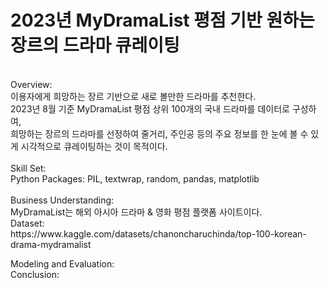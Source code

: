 
# 2023년 MyDramaList 평점 기반 원하는 장르의 드라마 큐레이팅
<br>
Overview: <br>
이용자에게 희망하는 장르 기반으로 새로 볼만한 드라마를 추천한다.<br>
2023년 8월 기준 MyDramaList 평점 상위 100개의 국내 드라마를 데이터로 구성하여,<br>
희망하는 장르의 드라마를 선정하여 줄거리, 주인공 등의 주요 정보를 한 눈에 볼 수 있게 시각적으로 큐레이팅하는 것이 목적이다.<br>
<br>
Skill Set:<br>
  Python Packages: PIL, textwrap, random, pandas, matplotlib<br>
<br>
Business Understanding:<br>
MyDramaList는 해외 아시아 드라마 & 영화 평점 플랫폼 사이트이다.
<br>
Dataset:<br>
https://www.kaggle.com/datasets/chanoncharuchinda/top-100-korean-drama-mydramalist

Modeling and Evaluation:
<br>
Conclusion:<br>

